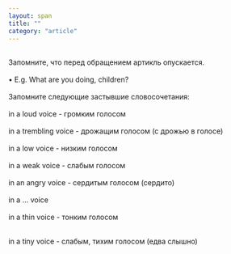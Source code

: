 ```yaml
---
layout: span
title: ""
category: "article"
---
```

<section class='rules'><span><br>Запомните, что перед обращением артикль опускается.<br><br>
• E.g. What are you doing,   children?<br><br>
Запомните следующие застывшие словосочетания:<br><br>
	in a loud voice - громким голосом<br><br>
	in a trembling voice - дрожащим голосом (с дрожью в голосе)<br><br>
in a low voice - низким голосом<br><br>
	in a weak voice - слабым голосом<br><br>
in an angry voice - сердитым голосом (сердито)<br><br>
	in a ... voice<br><br>
in a thin voice - тонким голосом<br><br>
	
in a tiny voice - слабым, тихим голосом (едва слышно)<br></span></section>